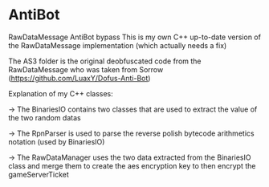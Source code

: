 AntiBot
=======

RawDataMessage AntiBot bypass
This is my own C++ up-to-date version of the RawDataMessage implementation (which actually needs a fix)

The AS3 folder is the original deobfuscated code from the RawDataMessage who was taken from Sorrow (https://github.com/LuaxY/Dofus-Anti-Bot)


Explanation of my C++ classes:

  -> The BinariesIO contains two classes that are used to extract 
     the value of the two random datas
     
  -> The RpnParser is used to parse the reverse polish bytecode arithmetics
     notation (used by BinariesIO)
     
  -> The RawDataManager uses the two data extracted from the BinariesIO class and 
     merge them to create the aes encryption key to then encrypt the gameServerTicket
